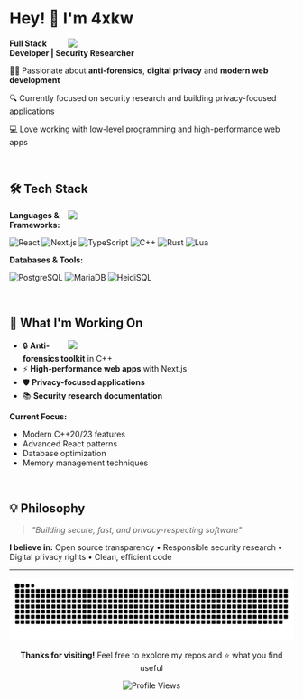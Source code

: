 # Hey! 👋 I'm 4xkw

<div align="left">
  <img align="right" src="https://github-readme-stats.vercel.app/api?username=4xkw&show_icons=true&theme=dark&hide_border=true&count_private=true" width="400"/>
  
  **Full Stack Developer | Security Researcher**
  
  🧑‍💻 Passionate about **anti-forensics**, **digital privacy** and **modern web development**
  
  🔍 Currently focused on security research and building privacy-focused applications
  
  💻 Love working with low-level programming and high-performance web apps
</div>

<br clear="right"/>

## 🛠️ Tech Stack

<div align="left">
  <img align="right" src="https://github-readme-stats.vercel.app/api/top-langs/?username=4xkw&layout=compact&theme=dark&hide_border=true" width="400"/>
  
  **Languages & Frameworks:**
  
  ![React](https://img.shields.io/badge/React-20232A?style=flat-square&logo=react&logoColor=61DAFB)
  ![Next.js](https://img.shields.io/badge/Next.js-000000?style=flat-square&logo=next.js&logoColor=white)
  ![TypeScript](https://img.shields.io/badge/TypeScript-007ACC?style=flat-square&logo=typescript&logoColor=white)
  ![C++](https://img.shields.io/badge/C%2B%2B-00599C?style=flat-square&logo=c%2B%2B&logoColor=white)
  ![Rust](https://img.shields.io/badge/Rust-000000?style=flat-square&logo=rust&logoColor=white)
  ![Lua](https://img.shields.io/badge/Lua-2C2D72?style=flat-square&logo=lua&logoColor=white)
  
  **Databases & Tools:**
  
  ![PostgreSQL](https://img.shields.io/badge/PostgreSQL-316192?style=flat-square&logo=postgresql&logoColor=white)
  ![MariaDB](https://img.shields.io/badge/MariaDB-003545?style=flat-square&logo=mariadb&logoColor=white)
  ![HeidiSQL](https://img.shields.io/badge/HeidiSQL-4479A1?style=flat-square&logo=mysql&logoColor=white)
</div>

<br clear="right"/>

## 🎯 What I'm Working On

<div align="left">
  <img align="right" src="https://github-readme-activity-graph.vercel.app/graph?username=4xkw&theme=react-dark&hide_border=true&area=true" width="400"/>
  
  - 🔒 **Anti-forensics toolkit** in C++
  - ⚡ **High-performance web apps** with Next.js
  - 🛡️ **Privacy-focused applications**
  - 📚 **Security research documentation**
  
  **Current Focus:**
  - Modern C++20/23 features
  - Advanced React patterns
  - Database optimization
  - Memory management techniques
</div>

<br clear="right"/>

## 💡 Philosophy

> *"Building secure, fast, and privacy-respecting software"*

**I believe in:** Open source transparency • Responsible security research • Digital privacy rights • Clean, efficient code

---

<div align="center">

![Snake eating my contributions](https://raw.githubusercontent.com/platane/snk/output/github-contribution-grid-snake-dark.svg)

**Thanks for visiting!** Feel free to explore my repos and ⭐ what you find useful

![Profile Views](https://komarev.com/ghpvc/?username=4xkw&color=blueviolet&style=flat-square)

</div>
